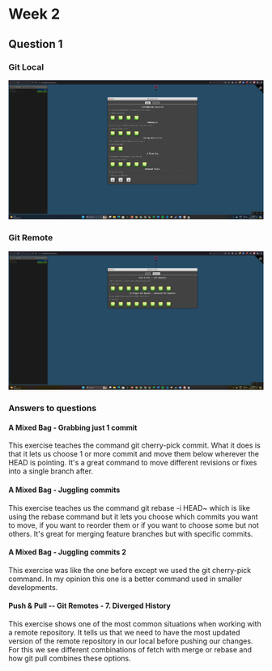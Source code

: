 # Week 2

## Question 1

### Git Local

![Git_local](Git_local.png)

### Git Remote

![Git_remote](Git_remote.png)

### Answers to questions

#### A Mixed Bag - Grabbing just 1 commit

This exercise teaches the command git cherry-pick commit. What it does is that it lets us choose 1 or more commit and move them below wherever the HEAD is pointing. It's a great command to move different revisions or fixes into a single branch after.

#### A Mixed Bag - Juggling commits

This exercise teaches us the command git rebase -i HEAD~ which is like using the rebase command but it lets you choose which commits you want to move, if you want to reorder them or if you want to choose some but not others. It's great for merging feature branches but with specific commits.

#### A Mixed Bag - Juggling commits 2

This exercise was like the one before except we used the git cherry-pick command. In my opinion this one is a better command used in smaller developments.

#### Push & Pull -- Git Remotes - 7. Diverged History

This exercise shows one of the most common situations when working with a remote repository. It tells us that we need to have the most updated version of the remote repository in our local before pushing our changes. For this we see different combinations of fetch with merge or rebase and how git pull combines these options.